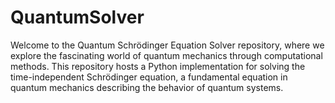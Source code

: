# QuantumSolver
Welcome to the Quantum Schrödinger Equation Solver repository, where we explore the fascinating world of quantum mechanics through computational methods. This repository hosts a Python implementation for solving the time-independent Schrödinger equation, a fundamental equation in quantum mechanics describing the behavior of quantum systems.
